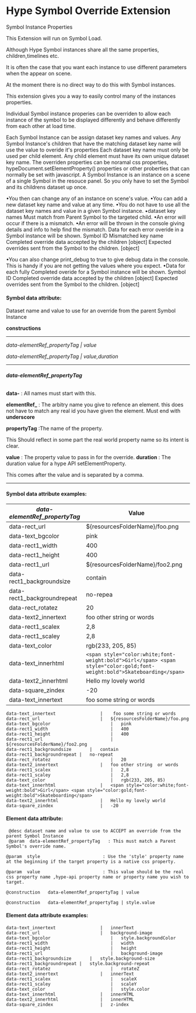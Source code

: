 # Hype Symbol Override Extension
 Symbol Instance Properties

This Extension will run on Symbol Load.



Although Hype Symbol instances share all the same properties, children,timelines etc.

It is often the case that you want each instance to use different parameters  when the appear on scene.

At the moment there is no direct way to do this with Symbol instances.

This extension gives you a way to easily control many of the  instances properties.

 Individual Symbol instance properies can be overriden to allow each instance of the symbol to  be displayed differently and behave differently from each other at load time.

Each Symbol Instance can be assign dataset key names and values.
Any Symbol Instance's children that have the matching dataset key name will use the value to overide it's properties
Each dataset key name must only be used per child element. Any child element must have its own unique dataset key name.
The overriden properties can be noramal css properties, hypeDocument.setElementProperty() properties or other proberties that can normally be set with javascript.
A Symbol Instance is an instance on a scene of a single Symbol in the resouce panel. So you only have to set the Symbol and its childrens dataset up once.

 •You then can change any of an instance on scene's value.
 •You can add a new dataset key name and value at any time.
 •You do not have to use all the dataset key names and value in a given Symbol instance.
 •dataset key names Must match from Parent Symbol to the targeted child.
 •An error will occur if there is a mismatch.
 •An error will be thrown in the console giving details and info to help find the mismatch.
 	Data for each error overide in a Symbol instance will be shown.
 	Symbol ID
 	Mismatched key name
 	Completed override data accepted by the children [object]
 	Expected overrides sent from the Symbol to the children. [object]

 •You can also change  print_debug  to true to give debug data in the console. This is handy if you are not getting the values where you expect.
 •Data for each fully Completed overide for a Symbol instance will be shown.
 	Symbol ID
 	Completed override data accepted by the children [object]
 	Expected overrides sent from the Symbol to the children. [object]



#### Symbol data attribute:

Dataset name and value to use for an override from the parent Symbol Instance

**constructions**

<hr>

*data-elementRef_propertyTag | value*

*data-elementRef_propertyTag | value,duration*

<hr>

###### ***data-elementRef_propertyTag***



**data-**    : All names must start with this.

**elementRef_** : The arbitry name you give to refence an element. this does not have to match any real id you have given the element.   Must end with **underscore**

**propertyTag**   :The name of the property. 

This Should reflect in some part the real world property name so its intent is clear.



**value**  			:  The property value to pass in for the override. 
**duration** 		:   The duration value for a hype API setElementProperty. 

This comes after the value and is separated by a comma. 			

<hr>  	

####  Symbol data attribute examples:



| ***data-elementRef_propertyTag*** | Value                                                        |
| --------------------------------- | ------------------------------------------------------------ |
| data-rect_url                     | ${resourcesFolderName}/foo.png                               |
| data-text_bgcolor                 | pink                                                         |
| data-rect1_width                  | 400                                                          |
| data-rect1_height                 | 400                                                          |
| data-rect1_url                    | ${resourcesFolderName}/foo2.png                              |
| data-rect1_backgroundsize         | contain                                                      |
| data-rect1_backgroundrepeat       | no-repea                                                     |
| data-rect_rotatez                 | 20                                                           |
| data-text2_innertext              | foo other string  or words                                   |
| data-rect1_scalex                 | 2,8                                                          |
| data-rect1_scaley                 | 2,8                                                          |
| data-text_color                   | rgb(233, 205, 85)                                            |
| data-text_innerhtml               | `<span style="color:white;font-weight:bold">Girl</span> <span style="color:gold;font-weight:bold">Skateboarding</span>` |
| data-text2_innerhtml              | Hello my lovely world                                        |
| data-square_zindex                | -20                                                          |
| data-text_innertext               | foo some string or words                                     |



```
data-text_innertext					|    foo some string or words    
data-rect_url       				|   ${resourcesFolderName}/foo.png   
data-text_bgcolor						|   pink      
data-rect1_width						|   400    
data-rect1_height						|   400   
data-rect1_url							|   ${resourcesFolderName}/foo2.png      
data-rect1_backgroundsize		|   contain       
data-rect1_backgroundrepeat	|   no-repeat        
data-rect_rotatez						|	20        
data-text2_innertext				|	foo other string  or words       
data-rect1_scalex						|   2,8  
data-rect1_scaley						|   2,8    
data-text_color							|   rgb(233, 205, 85)  
data-text_innerhtml					|   <span style="color:white;font-weight:bold">Girl</span> <span style="color:gold;font-weight:bold">Skateboarding</span>
data-text2_innerhtml				|   Hello my lovely world    
data-square_zindex					| 	-20
```

####  Element data attribute:

```
 @desc dataset name and value to use to ACCEPT an override from the parent Symbol Instance
 @param  data-elementRef_propertyTag   : This must match a Parent Symbol's override name.  

@param  style 						 : Use the 'style' property name at the beginning if the target property is a native css property.

@param  value 	                     : This value should be the real css property name ,hype-api property name or property name you wish to target. 

@construction   data-elementRef_propertyTag | value

@construction   data-elementRef_propertyTag | style.value
```

   

####  Element data attribute examples:


    data-text_innertext					|   innerText    
    data-rect_url       				|   background-image   
    data-text_bgcolor						|   style.backgroundColor      
    data-rect1_width						|   width    
    data-rect1_height						|   height   
    data-rect1_url							|   background-image       
    data-rect1_backgroundsize		|   style.background-size      
    data-rect1_backgroundrepeat	|   style.background-repeat       
    data-rect_rotatez						|	rotateZ        
    data-text2_innertext				|	innerText        
    data-rect1_scalex						|   scaleX  
    data-rect1_scaley						|   scaleY   
    data-text_color							|   style.color  
    data-text_innerhtml					|   innerHTML
    data-text2_innerhtml				|   innerHTML    
    data-square_zindex					| 	z-index
